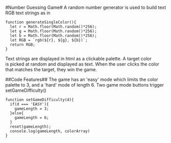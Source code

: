 #Number Guessing Game#
A random number generator is used to build text RGB text strings as in
```
function generateSingleColor(){
  let r = Math.floor(Math.random()*256);
  let g = Math.floor(Math.random()*256);
  let b = Math.floor(Math.random()*256);
  let RGB = `rgb(${r}, ${g}, ${b})`;
  return RGB;
}

```
Text strings are displayed in html as a clickable palette. A target color  
is picked at random and displayed as text. When the user clicks the color  
that matches the target, they win the game.

##Code Features##
The game has an 'easy' mode which limits the color palette to 3, and a 'hard' mode of length 6.
Two game mode buttons trigger setGameDifficulty()

```
function setGameDifficulty(d){
  if(d === 'EASY'){
    gameLength = 3;
  }else{
    gameLength = 6;
  }
  reset(gameLength);
  console.log(gameLength, colorArray)
}
```
